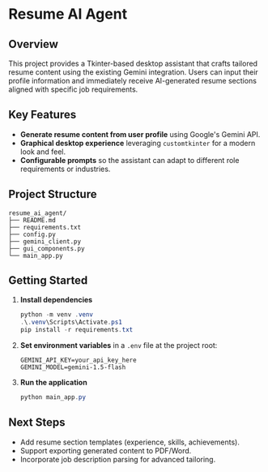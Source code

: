 # Resume AI Agent

## Overview
This project provides a Tkinter-based desktop assistant that crafts tailored resume content using the existing Gemini integration. Users can input their profile information and immediately receive AI-generated resume sections aligned with specific job requirements.

## Key Features
- **Generate resume content from user profile** using Google's Gemini API.
- **Graphical desktop experience** leveraging `customtkinter` for a modern look and feel.
- **Configurable prompts** so the assistant can adapt to different role requirements or industries.

## Project Structure
```text
resume_ai_agent/
├── README.md
├── requirements.txt
├── config.py
├── gemini_client.py
├── gui_components.py
└── main_app.py
```

## Getting Started
1. **Install dependencies**
   ```powershell
   python -m venv .venv
   .\.venv\Scripts\Activate.ps1
   pip install -r requirements.txt
   ```
2. **Set environment variables** in a `.env` file at the project root:
   ```text
   GEMINI_API_KEY=your_api_key_here
   GEMINI_MODEL=gemini-1.5-flash
   ```
3. **Run the application**
   ```powershell
   python main_app.py
   ```

## Next Steps
- Add resume section templates (experience, skills, achievements).
- Support exporting generated content to PDF/Word.
- Incorporate job description parsing for advanced tailoring.